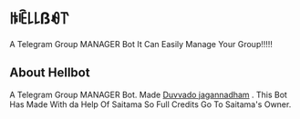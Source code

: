# ꑛꍟ꒒꒒ßꆂ꓅
A Telegram Group MANAGER Bot It Can Easily Manage Your Group!!!!!
## About Hellbot 
A Telegram Group MANAGER Bot. Made [Duvvado jagannadham](https://t.me/Beast_boy_shubu) . This Bot Has Made With da Help Of Saitama So Full Credits Go To Saitama's Owner.
